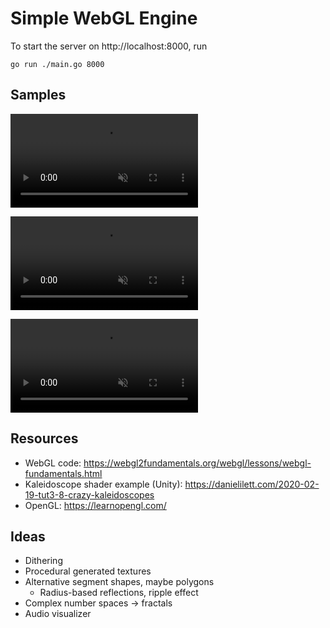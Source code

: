 # Simple WebGL Engine

To start the server on http://localhost:8000, run 
```
go run ./main.go 8000
```


## Samples
<video src="https://github.com/user-attachments/assets/7c845955-cfb3-4678-8a3f-fecc551f0ca2" autoplay loop muted playsinline alt="Kaleidoscope"></video>

<video src="https://github.com/user-attachments/assets/af61fdde-9f2a-4253-a5f0-bb0f2b57f44f" autoplay loop muted playsinline alt="Ripple"></video>

<video src="https://github.com/user-attachments/assets/e6ba3b5e-b8bc-4634-9419-4f12260b0c71" autoplay loop muted playsinline alt="Mandelbrot"></video>


## Resources
- WebGL code: https://webgl2fundamentals.org/webgl/lessons/webgl-fundamentals.html 
- Kaleidoscope shader example (Unity): https://danielilett.com/2020-02-19-tut3-8-crazy-kaleidoscopes
- OpenGL: https://learnopengl.com/


## Ideas
- Dithering
- Procedural generated textures
- Alternative segment shapes, maybe polygons
  - Radius-based reflections, ripple effect
- Complex number spaces -> fractals
- Audio visualizer
